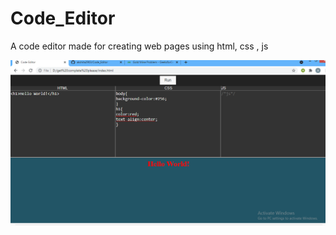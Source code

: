 # Code_Editor
A code editor  made for creating web pages using html, css , js

<img src="images/output.png"/>
